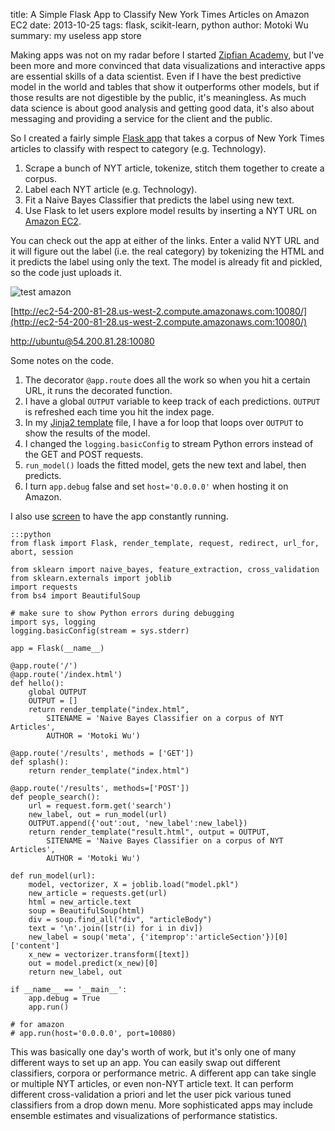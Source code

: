 title: A Simple Flask App to Classify New York Times Articles on Amazon EC2
date: 2013-10-25
tags: flask, scikit-learn, python
author: Motoki Wu
summary: my useless app store

Making apps was not on my radar before I started [Zipfian Academy](https://twitter.com/ZipfianAcademy), but I've been more and more convinced that data visualizations and interactive apps are essential skills of a data scientist. Even if I have the best predictive model in the world and tables that show it outperforms other models, but if those results are not digestible by the public, it's meaningless. As much data science is about good analysis and getting good data, it's also about messaging and providing a service for the client and the public. 

So I created a fairly simple [Flask app](http://flask.pocoo.org/docs/api/) that takes a corpus of New York Times articles to classify with respect to category (e.g. Technology). 

1. Scrape a bunch of NYT article, tokenize, stitch them together to create a corpus.
2. Label each NYT article (e.g. Technology).
3. Fit a Naive Bayes Classifier that predicts the label using new text.
4. Use Flask to let users explore model results by inserting a NYT URL on [Amazon EC2](http://aws.amazon.com/console/). 

You can check out the app at either of the links. Enter a valid NYT URL and it will figure out the label (i.e. the real category) by tokenizing the HTML and it predicts the label using only the text. The model is already fit and pickled, so the code just uploads it.

![test amazon](|filename|/images/test-amazon-nyt.png)

[http://ec2-54-200-81-28.us-west-2.compute.amazonaws.com:10080/](http://ec2-54-200-81-28.us-west-2.compute.amazonaws.com:10080/)

[http://ubuntu@54.200.81.28:10080](http://ubuntu@54.200.81.28:10080)

Some notes on the code. 

1. The decorator ```@app.route``` does all the work so when you hit a certain URL, it runs the decorated function.
2. I have a global ```OUTPUT``` variable to keep track of each predictions. ```OUTPUT``` is refreshed each time you hit the index page.
3. In my [Jinja2 template](http://jinja.pocoo.org/docs/) file, I have a for loop that loops over ```OUTPUT``` to show the results of the model.
4. I changed the ```logging.basicConfig``` to stream Python errors instead of the GET and POST requests.
5. ```run_model()``` loads the fitted model, gets the new text and label, then predicts.
6. I turn ```app.debug``` false and set ```host='0.0.0.0'``` when hosting it on Amazon. 

I also use [screen](http://kb.iu.edu/data/acuy.html) to have the app constantly running. 

	:::python
	from flask import Flask, render_template, request, redirect, url_for, abort, session

	from sklearn import naive_bayes, feature_extraction, cross_validation
	from sklearn.externals import joblib
	import requests
	from bs4 import BeautifulSoup

	# make sure to show Python errors during debugging
	import sys, logging
	logging.basicConfig(stream = sys.stderr)

	app = Flask(__name__)

	@app.route('/')
	@app.route('/index.html')
	def hello():
		global OUTPUT
		OUTPUT = []
		return render_template("index.html", 
			SITENAME = 'Naive Bayes Classifier on a corpus of NYT Articles', 
			AUTHOR = 'Motoki Wu')

	@app.route('/results', methods = ['GET'])
	def splash():
		return render_template("index.html")

	@app.route('/results', methods=['POST'])
	def people_search():
		url = request.form.get('search')
		new_label, out = run_model(url)
		OUTPUT.append({'out':out, 'new_label':new_label})
		return render_template("result.html", output = OUTPUT,
			SITENAME = 'Naive Bayes Classifier on a corpus of NYT Articles', 
			AUTHOR = 'Motoki Wu')

	def run_model(url):
		model, vectorizer, X = joblib.load("model.pkl")
		new_article = requests.get(url)
		html = new_article.text
		soup = BeautifulSoup(html)
		div = soup.find_all("div", "articleBody")
		text = '\n'.join([str(i) for i in div])
		new_label = soup('meta', {'itemprop':'articleSection'})[0]['content']
		x_new = vectorizer.transform([text])
		out = model.predict(x_new)[0]
		return new_label, out

	if __name__ == '__main__':
		app.debug = True
		app.run()

	# for amazon
	# app.run(host='0.0.0.0', port=10080)

This was basically one day's worth of work, but it's only one of many different ways to set up an app. You can easily swap out different classifiers, corpora or performance metric. A different app can take single or multiple NYT articles, or even non-NYT article text. It can perform different cross-validation a priori and let the user pick various tuned classifiers from a drop down menu. More sophisticated apps may include ensemble estimates and visualizations of performance statistics. 
